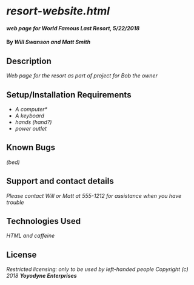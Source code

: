 # _resort-website.html_

#### _web page for World Famous Last Resort, 5/22/2018_

#### By _**Will Swanson and Matt Smith**_

## Description

_Web page for the resort as part of project for Bob the owner_

## Setup/Installation Requirements

* _A computer*_
* _A keyboard_
* _hands (hand?)_
* _power outlet_

## Known Bugs

_(bed)_

## Support and contact details

_Please contact Will or Matt at 555-1212 for assistance when you have trouble_

## Technologies Used

_HTML and caffeine_

## License

_Restricted licensing: only to be used by left-handed people
Copyright (c) 2018 **_Yoyodyne Enterprises_**_

